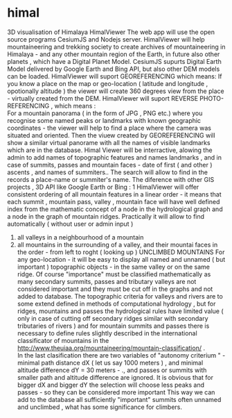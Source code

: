 # himal
3D visualisation of Himalaya
HimalViewer
The web app will  use the open source programs CesiumJS and Nodejs server.
HimalViewer will help mountaineering and trekking society to create archives of mountaineering in  Himalaya - and any other mountain region of the Earth, in future  also  other planets , which have  a Digital Planet Model.  CesiumJS supurts Digital Earth Model delivered by Google Earth and Bing API, but also other DEM models can be loaded.
HimalViewer will suport GEOREFERENCING which means:
If you know a place on the map or geo-location  ( latitude and longitude , opotionally altitude ) the viewer will create   360 degrees  view  from the place - virtually created from the DEM.
HimalViewer will suport REVERSE PHOTO-REFERENCING , which means :  
For a mountain panorama ( in the form of JPG , PNG etc.)   where you recognise some  named peaks  or landmarks with known geographic coordinates - the viewer will help to find a place where the camera was situated and oriented.  Then the viuew created by GEOREFERENCING will show a similar virtual panorame with  all the  names of   visible landmarks which are in the database.
 Himal Viewer will be interractive, alowing the admin to  add names of topographic features  and names  landmarks , and in case of  summits, passes and mountain faces - date of  first ( and other ) ascents , and names of summiters.. The search will allow to find in the records a place-name or summiter's name.
The diference with other GIS projects , 3D API like Google Earth or Bing :
1 HimalViewer will offer consistent ordering  of all mountain  features in a linear order - it means that each summit  , mountain pass, valley , mountain face will have well defined index from the mathematic concept of a node in the hydrological graph and a node in the graph of mountain ridges. Practically it will allow to find automatically ( without user or admin input )
1. all valleys in a neighbourhood of a mountain
2. all mountains in the surrounding of a valley, and their mountai faces in the order - from left to roght ( looking up )
UNCLIMBED MOUNTAINS
For any geo-location - it will be easy to display all named and   unnamed  ( but important ) topographic objects - in the same valley or on the same ridge.  Of course "importance" must be classified mathematically   as many secondary  summits, passes and tributary valleys are not considered important and they must be cut  off in the graphs and not added to database.   The topographic criteria for valleys and rivers are to some extend defined in methods of computational hydrology , but for ridges, mountains and passes the hydrological rules have limited value ( only in case of cutting  off secondary ridges similar with secondary tributaries of rivers )  and for mountain summits  and passes  there is necessary to define rules slightly described  in the international classificator of mountains in the   http://www.theuiaa.org/mountaineering/mountain-classification/ .  
In the last clasification  there are  two variables of "autonomy criterium " - minimal path  distance dX  ( let us say 1000 meters ) , and minimal altitude difference  dY = 30 meters  -  ., and passes or summits with smaller path and altitude difference are ignored.
It is obvious that for bigger dX and bigger dY the selection  will  choose less peaks and passes - so they can be considered  more important  This way we can add to the database all sufficiently "important" summits  often unnamed and unclimbed  , what has some significance for  climbers.

